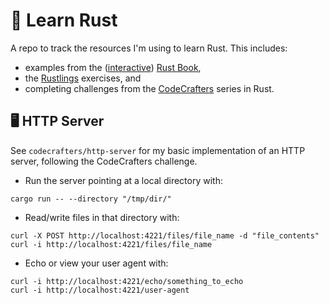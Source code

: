 # 🦀 Learn Rust

A repo to track the resources I'm using to learn Rust. This includes:
- examples from the ([interactive](https://rust-book.cs.brown.edu/)) [Rust Book](https://doc.rust-lang.org/book/),
- the [Rustlings](https://github.com/rust-lang/rustlings) exercises, and
- completing challenges from the [CodeCrafters](https://app.codecrafters.io/catalog) series in Rust.

## 🖥️ HTTP Server

See `codecrafters/http-server` for my basic implementation of an HTTP server, following the CodeCrafters challenge.

- Run the server pointing at a local directory with:
```
cargo run -- --directory "/tmp/dir/"
```

- Read/write files in that directory with:
```
curl -X POST http://localhost:4221/files/file_name -d "file_contents"
curl -i http://localhost:4221/files/file_name
```

- Echo or view your user agent with:
```
curl -i http://localhost:4221/echo/something_to_echo
curl -i http://localhost:4221/user-agent
```